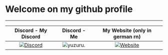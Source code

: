 # Welcome on my github profile

-------------------
|Discord - My Discord | Discord - Me | My Website (only in german rn) |
| :---: | :---: | :---: |
| [![Discord](https://img.shields.io/discord/1206636725028388925?style=for-the-badge&logo=discord&label=Yuzuru&labelColor=%232d0875&color=%235603fc)](http://animeisland.net/dc) | ![yuzuru.](https://dcbadge.vercel.app/api/shield/428835662310146049?theme=default-inverted) | [![Website](https://img.shields.io/website?up_message=Online&up_color=dark_green&down_message=Offline&down_color=red&url=https%3A%2F%2Fyuzuru.eu&style=for-the-badge&label=Yuzuru.eu)](https://yuzuru.eu) |

